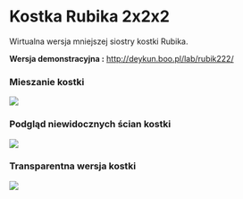 # Kostka Rubika 2x2x2
Wirtualna wersja mniejszej siostry kostki Rubika.

**Wersja demonstracyjna :** http://deykun.boo.pl/lab/rubik222/

### Mieszanie kostki
![](http://deykun.boo.pl/lab/rubik222/mieszanie.gif)

### Podgląd niewidocznych ścian kostki
![](http://deykun.boo.pl/lab/rubik222/podglad.gif)

### Transparentna wersja kostki
![](http://deykun.boo.pl/lab/rubik222/glass.gif)
